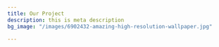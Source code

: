 ```yaml
---
title: Our Project
description: this is meta description
bg_image: "/images/6902432-amazing-high-resolution-wallpaper.jpg"

---
```

